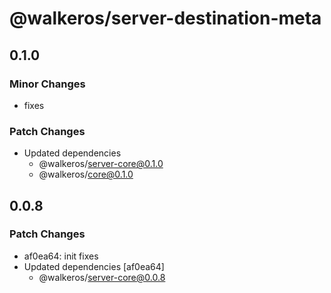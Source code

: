 # @walkeros/server-destination-meta

## 0.1.0

### Minor Changes

- fixes

### Patch Changes

- Updated dependencies
  - @walkeros/server-core@0.1.0
  - @walkeros/core@0.1.0

## 0.0.8

### Patch Changes

- af0ea64: init fixes
- Updated dependencies [af0ea64]
  - @walkeros/server-core@0.0.8
